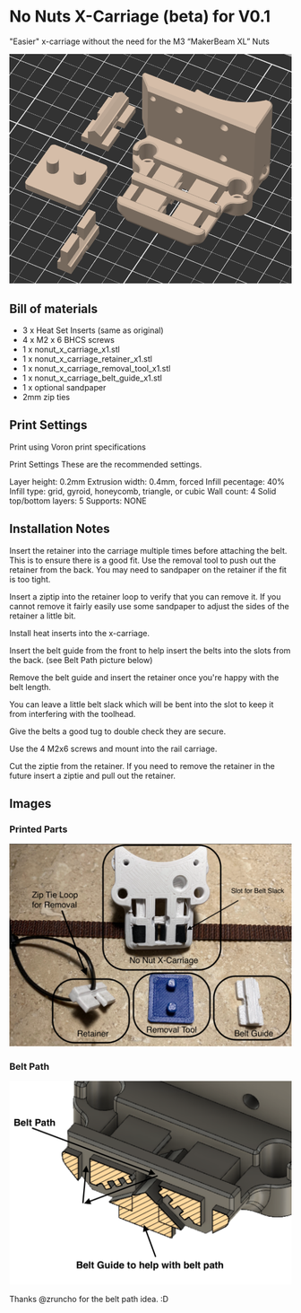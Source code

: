 # No Nuts X-Carriage (beta) for V0.1 

"Easier" x-carriage without the need for the M3 “MakerBeam XL” Nuts


![](./images/plate.png)

## Bill of materials
 - 3 x Heat Set Inserts (same as original)
 - 4 x M2 x 6 BHCS screws
 - 1 x nonut_x_carriage_x1.stl
 - 1 x nonut_x_carriage_retainer_x1.stl
 - 1 x nonut_x_carriage_removal_tool_x1.stl
 - 1 x nonut_x_carriage_belt_guide_x1.stl
 - 1 x optional sandpaper
 - 2mm zip ties
## Print Settings

 Print using Voron print specifications

Print Settings
These are the recommended settings.

Layer height: 0.2mm
Extrusion width: 0.4mm, forced
Infill pecentage: 40%
Infill type: grid, gyroid, honeycomb, triangle, or cubic
Wall count: 4
Solid top/bottom layers: 5
Supports: NONE


## Installation Notes
Insert the retainer into the carriage multiple times before attaching the belt.  This is to ensure there is a good fit. Use the removal tool to push out the retainer from the back. You may need to sandpaper on the retainer if the fit is too tight.

Insert a ziptip into the retainer loop to verify that you can remove it.  If you cannot remove it fairly easily use some sandpaper to adjust the sides of the retainer a little bit.

Install heat inserts into the x-carriage.

Insert the belt guide from the front to help insert the belts into the slots from the back. (see Belt Path picture below)

Remove the belt guide and insert the retainer once you're happy with the belt length.

You can leave a little belt slack which will be bent into the slot to keep it from interfering with the toolhead.

Give the belts a good tug to double check they are secure.

Use the 4 M2x6 screws and mount into the rail carriage.

Cut the ziptie from the retainer.  If you need to remove the retainer in the future insert a ziptie and pull out the retainer.

## Images
### Printed Parts
![](./images/prints.png)
### Belt Path 
![](./images/beltpath.png)





Thanks @zruncho for the belt path idea. :D